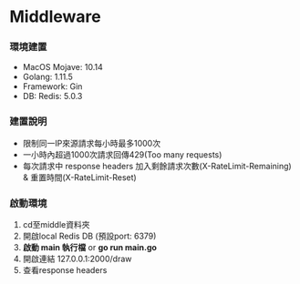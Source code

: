 Middleware
===

### 環境建置
* MacOS Mojave: 10.14
* Golang: 1.11.5
* Framework: Gin
* DB: Redis: 5.0.3

### 建置說明
* 限制同一IP來源請求每小時最多1000次
* 一小時內超過1000次請求回傳429(Too many requests)
* 每次請求中 response headers 加入剩餘請求次數(X-RateLimit-Remaining) &
  重置時間(X-RateLimit-Reset)

### 啟動環境

1. cd至middle資料夾
2. 開啟local Redis DB (預設port: 6379)
4. **啟動 main 執行檔** or **go run main.go**
5. 開啟連結 127.0.0.1:2000/draw
6. 查看response headers

